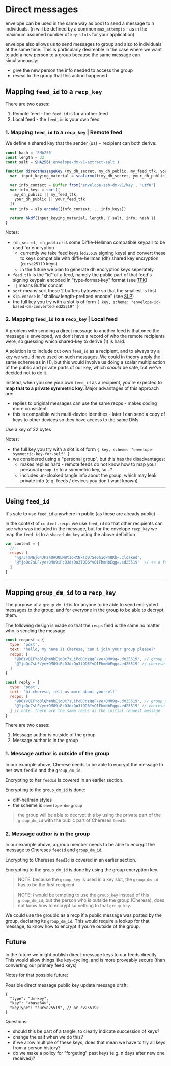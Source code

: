 # Direct messages

envelope can be used in the same way as box1 to send a message to n individuals.
(n will be defined by a common `max_attempts` - as in the maximum assumed number of 
`key_slots` for your application)

envelope also allows us to send messages to group and also to individuals at the same time.
This is particularly desireable in the case where we want to add a new person to a group
because the same message can simultaneously:
- give the new person the info needed to access the group
- reveal to the group that this action happened

## Mapping `feed_id` to a `recp_key`

There are two cases:
1. Remote feed - the `feed_id` is for another feed
2. Local feed - the `feed_id` is your own feed


### 1. Mapping `feed_id` to a `recp_key` | Remote feed

We define a shared key that the sender (us) + recipient can both derive:

```js
const hash = 'SHA256'
const length = 32
const salt = SHA256('envelope-dm-v1-extract-salt')

function directMessageKey (my_dh_secret, my_dh_public, my_feed_tfk, your_dh_public, your_feed_tfk) {
  var  input_keying_material = scalarmult(my_dh_secret, your_dh_public)

  var info_context = Buffer.from('envelope-ssb-dm-v1/key', 'utf8')
  var info_keys = sort([
    my_dh_public || my_feed_tfk,
    your_dh_public || your_feed_tfk
  ])
  var info = slp.encode([info_context, ...info_keys])

  return hkdf(input_keying_material, length, { salt, info, hash })
}
```

Notes:
- `(dh_secret, dh_public)` is some Diffie-Hellman compatible keypair to be used for encryption 
    - currently we take feed keys (`ed25519` signing keys) and convert these to keys compatible with diffie-hellman (dh) shared key encryption (`curve25119` keys)
    - in the future we plan to generate dh encryption keys seperately
- `feed_tfk` is the "id" of a feed, namely the public part of that feed's signing keypair, encoded in "type-format-key" format (see [TFK][TFK])
- `||` means Buffer concat
- `sort` means sort these 2 buffers bytewise so that the smallest is first
- `slp.encode` is "shallow length-prefixed encode" (see [SLP][SLP])
- the full key you try with a slot is of form `{ key, scheme: "envelope-id-based-dm-converted-ed25519" }`

### 2. Mapping `feed_id` to a `recp_key` | Local feed

A problem with sending a direct message to another feed is that once the message is enveloped, we don't have a record of
who the remote recipients were, so guessing which shared-key to derive (1) is hard.

A solution is to include out own `feed_id` as a recipient, and to always try a key we would have used on such messages.
We could in theory apply the same scheme as in (1), but this would involve us doing a scalar multiplaction of the public and private parts
of our key, which _should_ be safe, but we've decided not to do it.


Instead, when you see your own `feed_id` as a recipient, you're expected to **map that to a private symmetric key**.
Major advantages of this approach are:
- replies to original messages can use the same recps - makes coding more consistent
- this is compatible with multi-device identities - later I can send a copy of keys to other devices so they have access to the same DMs

Use a key of 32 bytes

Notes:
- the full key you try with a slot is of form `{ key, scheme: "envelope-symmetric-key-for-self" }`
- we considered using a "personal group", but this has the disadvantages:
    - makes replies hard - remote feeds do not know how to map your personal `group_id` to a symmetric key, so...?
    - includes un-cloaked tangle info about the group, which may leak private info (e.g. feeds / devices you don't want known)

---



## Using `feed_id`

It's safe to use `feed_id` anywhere in public (as these are already public).

In the context of `content.recps` we use `feed_id` so that other recipients can see who
was included in the message, but for the envelope `recp_key` we map the `feed_id` to a `shared_dm_key`
using the above definition

```js
var content = {
  //...
  recps: [
    '%g/JTmMEjG4JP2aQAO0LM8tIoRtNkTq07Se6h1qwnQKb=.cloaked',
    '@YjoQc7sLF/ye+QM09iPcDJdzQo3lQD6YvQIFhmNbEqg=.ed25519'  // << a feed_id
  ]
}
```


---

## Mapping `group_dm_id` to a `recp_key`

The purpose of a `group_dm_id` is for anyone to be able to send encrypted messages to the group,
and for everyone in the group to be able to decrypt them.

The following design is made so that the `recps` field is the same no matter who is sending the message.

```javascript
const request = {
  type: 'post',
  text: 'hello, my name is Cherese, can i join your group please?'
  recps: [
    '@D6YvQIFYo3lQhmNbEjoQc7sLiPcDJdzQqF/ye+QM09g=.dm25519', // group_dm_id
    '@YjoQc7sLF/ye+QM09iPcDJdzQo3lQD6YvQIFhmNbEqg=.ed25519' // cherese's feedId
  ]
}
```

```javascript
const reply = {
  type: 'post',
  text: 'hi cherese, tell us more about yourself'
  recps: [
    '@D6YvQIFYo3lQhmNbEjoQc7sLiPcDJdzQqF/ye+QM09g=.dm25519', // group_dm_id
    '@YjoQc7sLF/ye+QM09iPcDJdzQo3lQD6YvQIFhmNbEqg=.ed25519' // cherese's feedId
  ] // note: there are the same recps as the initial request message
}
```

There are two cases:

1. Message author is outside of the group
2. Message author is in the group

### 1. Message author is outside of the group

In our example above, Cherese needs to be able to encrypt the message to her own `feedId` and the `group_dm_id`.

Encrypting to her `feedId` is covered in an earlier section.

Encrypting to the `group_dm_id` is done:

- diff-hellman styles
- the scheme is `envelope-dm-group`

> the group will be able to decrypt this by using the private part of the `group_dm_id` with the public part of Chereses `feedId`

### 2. Message author is in the group

In our example above, a group member needs to be able to encrypt the message to Chereses `feedId` and `group_dm_id`.

Encrypting to Chereses `feedId` is covered in an earlier section.

Encrypting to the `group_dm_id` is done by using the group encryption key.

> NOTE: because the `group_key` is used in a key slot, the `group_dm_id` has to be the first recipient

> NOTE: i would be tempting to use the `group_key` instead of this `group_dm_id`, but the person who is outside the group (Cherese),
> does not know how to encrypt something to that `group_key`.

We could use the groupId as a recp if a public message was posted by the group, declaring its `group_dm_id`.
This would require a lookup for that message, to know how to encrypt if you're outside of the group.

## Future

In the future we might publish direct-message keys to our feeds directly.
This would allow things like key-cycling, and is more proveably secure
(than converting our primary feed keys)

Notes for that possible future:

Possible direct message public key update message draft:
```
{
  "type": "dm-key",
  "key": "<base64>",
  "keyType": "curve25519", // or cv25519?
}
```

Questions:
- should this be part of a tangle, to clearly indicate succession of keys?
- change the salt when we do this?
- if we allow multiple of these keys, does that mean we have to try all keys from a person history?
- do we make a policy for "forgeting" past keys (e.g. n days after new one received)?


[SLP]: https://github.com/ssbc/envelope-spec/blob/master/encoding/slp.md
[TFK]: https://github.com/ssbc/envelope-spec/blob/master/encoding/tfk.md
